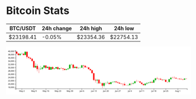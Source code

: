 # Bitcoin Stats

BTC/USDT|24h change|24h high|24h low|
|---|---|---|---|
|$23198.41|-0.05%|$23354.36|$22754.13|

<img src="./chart.svg">
